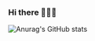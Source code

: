 ### Hi there 👋👋👋

![Anurag's GitHub stats](https://github-readme-stats.vercel.app/api?username=SinnoLn&show_icons=true&theme=dracula)

<!-- ![Top Langs](https://github-readme-stats.vercel.app/api/top-langs/?username=SinnoLn&layout=compact&theme=dracula) --> 

<!--
**SinnoLn/SinnoLn** is a ✨ _special_ ✨ repository because its `README.md` (this file) appears on your GitHub profile.

Here are some ideas to get you started:

- 🔭 I’m currently working on ...
- 🌱 I’m currently learning ...
- 👯 I’m looking to collaborate on ...
- 🤔 I’m looking for help with ...
- 💬 Ask me about ...
- 📫 How to reach me: ...
- 😄 Pronouns: ...
- ⚡ Fun fact: ...
-->
